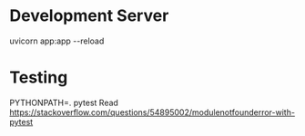 # Development Server
uvicorn app:app --reload

# Testing
PYTHONPATH=. pytest
Read https://stackoverflow.com/questions/54895002/modulenotfounderror-with-pytest